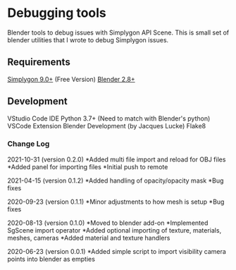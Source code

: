 # Debugging tools

Blender tools to debug issues with Simplygon API Scene.
This is small set of blender utilities that I wrote to 
debug Simplygon issues.

## Requirements
[Simplygon 9.0+](https://www.simplygon.com) (Free Version) 
[Blender 2.8+](https://www.blender.com)

## Development
VStudio Code IDE
Python 3.7+ (Need to match with Blender's python)
VSCode Extension Blender Development (by Jacques Lucke)
Flake8

### Change Log

2021-10-31 (version 0.2.0)
*Added multi file import and reload for OBJ files
*Added panel for importing files
*Initial push to remote

2021-04-15 (version 0.1.2)
*Added handling of opacity/opacity mask
*Bug fixes

2020-09-23 (version 0.1.1)
*Minor adjustments to how mesh is setup
*Bug fixes

2020-08-13 (version 0.1.0)
*Moved to blender add-on
*Implemented SgScene import operator
*Added optional importing of texture, materials, meshes, cameras
*Added material and texture handlers

2020-06-23 (version 0.0.1)
*Added simple script to import visibility camera points into blender as empties